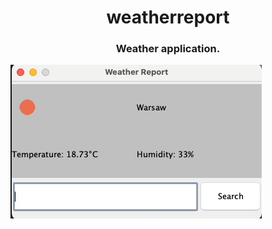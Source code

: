 <h1 align="center">weatherreport</h1>

<h3 align="center">Weather application.</h3>

![demo](demo.gif)
